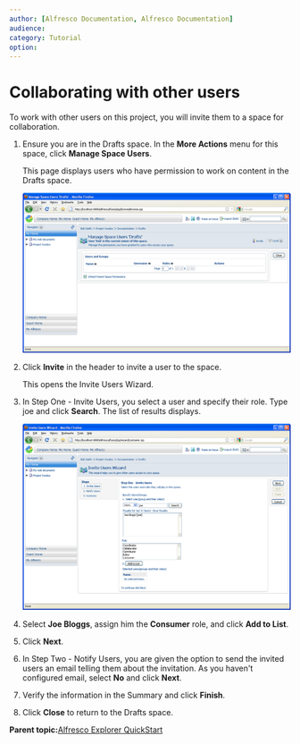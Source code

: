 ```yaml
---
author: [Alfresco Documentation, Alfresco Documentation]
audience: 
category: Tutorial
option: 
---
```


# Collaborating with other users

To work with other users on this project, you will invite them to a space for collaboration.

1.  Ensure you are in the Drafts space. In the **More Actions** menu for this space, click **Manage Space Users**.

    This page displays users who have permission to work on content in the Drafts space.

    ![Manage the users of a space](../images/im-userlist.png)

2.  Click **Invite** in the header to invite a user to the space.

    This opens the Invite Users Wizard.

3.  In Step One - Invite Users, you select a user and specify their role. Type joe and click **Search**. The list of results displays.

    ![Invite Users Wizard: Step One](../images/im-inviteusers.png)

4.  Select **Joe Bloggs**, assign him the **Consumer** role, and click **Add to List**.

5.  Click **Next**.

6.  In Step Two - Notify Users, you are given the option to send the invited users an email telling them about the invitation. As you haven't configured email, select **No** and click **Next**.

7.  Verify the information in the Summary and click **Finish**.

8.  Click **Close** to return to the Drafts space.


**Parent topic:**[Alfresco Explorer QuickStart](../concepts/cgs-intro.md)

